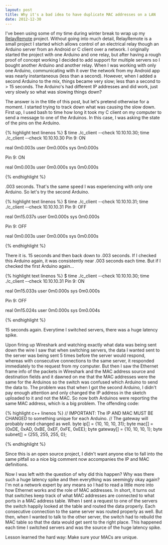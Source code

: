 ```yaml
---
layout: post
title: Why it's a bad idea to have duplicate MAC addresses on a LAN
date: 2012-12-30
---
```


I've been using some of my time during winter break to wrap up my <a href="https://github.com/shanet/RelayRemote">RelayRemote</a> project. Without going into much detail, RelayRemote is a small project I started which allows control of an electrical relay though an Arduino server from an Android or C client over a network. I originally started the project with one Arduino and one relay, but after having a rough proof of concept working I decided to add support for multiple servers so I bought another Arduino and another relay. When I was working with only one Arduino, communicating with it over the network from my Android app was nearly instantaneous (less than a second). However, when I added a second Arduino to the mix, things became very slow; less than a second to &gt; 15 seconds. The Arduino's had different IP addresses and did work, just very slowly so what was slowing things down?

The answer is in the title of this post, but let's pretend otherwise for a moment. I started trying to track down what was causing the slow down. First up, I used bash to time how long it took my C client on my computer to send a message to one of the Arduinos. In this case, I was asking the state of the pins on the Arduino.

<!--more-->

{% highlight text linenos %}
$ time ./c_client --check 10.10.10.30; time ./c_client --check 10.10.10.30
Pin 9: ON

real    0m0.003s
user    0m0.000s
sys     0m0.000s

Pin 9: ON

real    0m0.003s
user    0m0.000s
sys     0m0.000s

{% endhighlight %}

.003 seconds. That's the same speed I was experiencing with only one Arduino. So let's try the second Arduino.

{% highlight text linenos %}
$ time ./c_client --check 10.10.10.31; time ./c_client --check 10.10.10.31
Pin 9: OFF

real    0m15.037s
user    0m0.000s
sys     0m0.000s

Pin 9: OFF

real    0m0.003s
user    0m0.000s
sys     0m0.000s

{% endhighlight %}

There it is. 15 seconds and then back down to .003 seconds. If I checked this Arduino again, it was consistently near .003 seconds each time. But if I checked the first Arduino again...

{% highlight text linenos %}
$ time ./c_client --check 10.10.10.30; time ./c_client --check 10.10.10.31
Pin 9: ON

real    0m15.033s
user    0m0.000s
sys     0m0.000s

Pin 9: OFF

real    0m15.024s
user    0m0.000s
sys     0m0.004s

{% endhighlight %}

15 seconds again. Everytime I switched servers, there was a huge latency spike.

Upon firing up Wireshark and watching exactly what data was being sent down the wire I saw that when switching servers, the data I wanted sent to the server was being sent 5 times before the server would respond, whereas with consecutive connections to the same server, it responded immediately to the request from my computer. But then I saw the Ethernet frame info of the packets in Wireshark and the MAC address source and destination fields and it dawned on me that the MAC addresses were the same for the Arduinos so the switch was confused which Arduino to send the data to. The problem was that when I got the second Arduino, I didn't pay enough attention and only changed the IP address in the sketch uploaded to it and not the MAC. So now both Arduinos were reporting the same MAC address, which is a big problem. The offending code:

{% highlight c++ linenos %}
// IMPORTANT: The IP AND MAC MUST BE CHANGED to something unique for each Arduino.
// The gateway will probably need changed as well.
byte ip[]      = {10, 10, 10, 31};
byte mac[]     = {0xDE, 0xAD, 0xBE, 0xEF, 0xFE, 0xEE};
byte gateway[] = {10, 10, 10, 1};
byte subnet[]  = {255, 255, 255, 0};

{% endhighlight %}

Since this is an open source project, I didn't want anyone else to fall into the same pitfall so a nice big comment now accompanies the IP and MAC definitions.

Now I was left with the question of why did this happen? Why was there such a huge latency spike and then everything was seemingly okay again? I'm not a network expert by any means so I had to read a little more into how Ethernet works and the role of MAC addresses. In short, it turns out that switches keep track of what MAC addresses are connected to what ports in a MAC address table. When I sent a request to one of the servers the switch happily looked at the table and routed the data properly. Each consecutive connection to the same server was routed properly as well. But then, when I wanted to talk to the other server, the switch had to rebuild the MAC table so that the data would get sent to the right place. This happened each time I switched servers and was the source of the huge latency spike.

Lesson learned the hard way: Make sure your MACs are unique.

